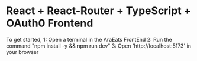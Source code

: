 # React + React-Router + TypeScript + OAuth0 Frontend

To get started, 
1: Open a terminal in the AraEats FrontEnd
2: Run the command "npm install -y && npm run dev"
3: Open 'http://localhost:5173' in your browser
